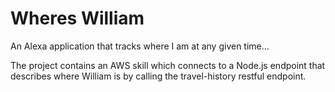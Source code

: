 # Wheres William
An Alexa application that tracks where I am at any given time...

The project contains an AWS skill which connects to a Node.js endpoint that describes where William is by calling the travel-history restful endpoint.

